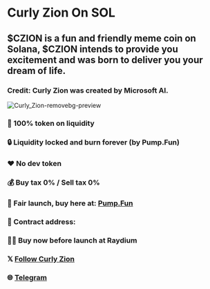 # Curly Zion On SOL
## $CZION is a fun and friendly meme coin on Solana, $CZION intends to provide you excitement and was born to deliver you your dream of life.
### Credit: Curly Zion was created by Microsoft AI.
![Curly_Zion-removebg-preview](https://github.com/user-attachments/assets/6fe249ff-a38e-4a49-b4e4-0e776b99b097)
### 💯 100% token on liquidity
### 🔒 Liquidity locked and burn forever (by Pump.Fun)
### ❤️ No dev token
### 💰 Buy tax 0% / Sell tax 0%
### 🚀 Fair launch, buy here at: [Pump.Fun](https://pump.fun/)
### 📜 Contract address: 
### 😮‍💨 Buy now before launch at Raydium
### 𝕏 [Follow Curly Zion](https://x.com/CurlyZion/)
### 🌐 [Telegram]([https://t.me/CurlyZion)
